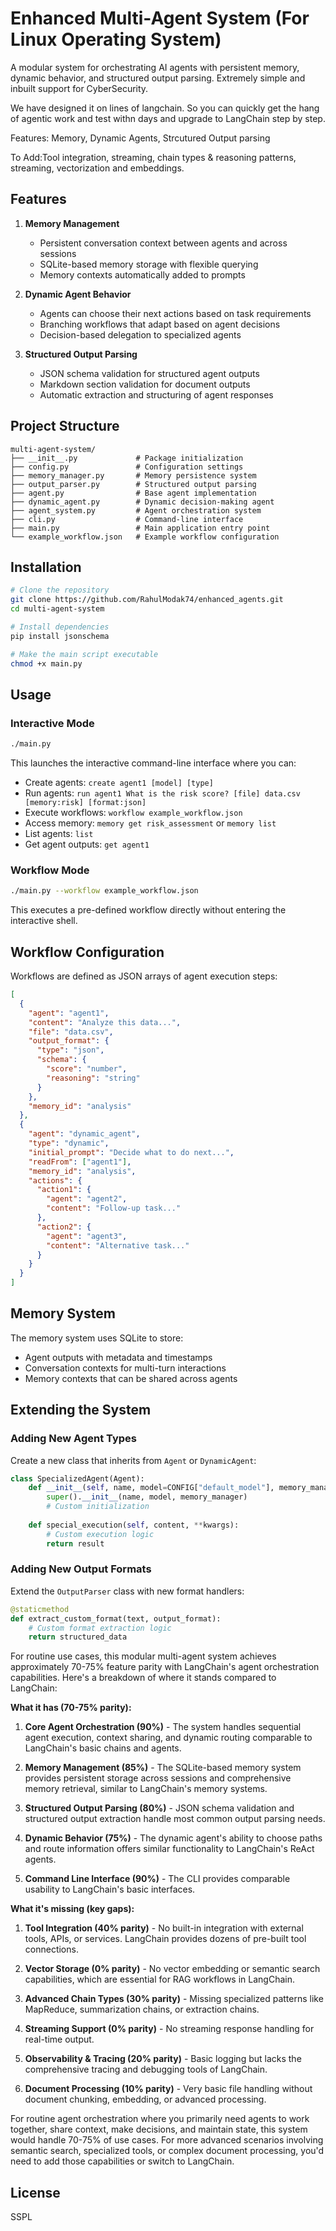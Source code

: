 # Enhanced Multi-Agent System (For Linux Operating System)

A modular system for orchestrating AI agents with persistent memory, dynamic behavior, and structured output parsing. Extremely simple and inbuilt support for CyberSecurity.

We have designed it on lines of langchain. So you can quickly get the hang of agentic work and test withn days and upgrade to LangChain step by step.

Features: Memory, Dynamic Agents, Strcutured Output parsing

To Add:Tool integration, streaming, chain types & reasoning patterns, streaming, vectorization and embeddings.

## Features

1. **Memory Management**
   - Persistent conversation context between agents and across sessions
   - SQLite-based memory storage with flexible querying
   - Memory contexts automatically added to prompts

2. **Dynamic Agent Behavior**
   - Agents can choose their next actions based on task requirements
   - Branching workflows that adapt based on agent decisions
   - Decision-based delegation to specialized agents

3. **Structured Output Parsing**
   - JSON schema validation for structured agent outputs
   - Markdown section validation for document outputs
   - Automatic extraction and structuring of agent responses

## Project Structure

```
multi-agent-system/
├── __init__.py             # Package initialization
├── config.py               # Configuration settings
├── memory_manager.py       # Memory persistence system
├── output_parser.py        # Structured output parsing
├── agent.py                # Base agent implementation
├── dynamic_agent.py        # Dynamic decision-making agent
├── agent_system.py         # Agent orchestration system
├── cli.py                  # Command-line interface
├── main.py                 # Main application entry point
└── example_workflow.json   # Example workflow configuration
```

## Installation

```bash
# Clone the repository
git clone https://github.com/RahulModak74/enhanced_agents.git
cd multi-agent-system

# Install dependencies
pip install jsonschema

# Make the main script executable
chmod +x main.py
```

## Usage

### Interactive Mode

```bash
./main.py
```

This launches the interactive command-line interface where you can:

- Create agents: `create agent1 [model] [type]`
- Run agents: `run agent1 What is the risk score? [file] data.csv [memory:risk] [format:json]`
- Execute workflows: `workflow example_workflow.json`
- Access memory: `memory get risk_assessment` or `memory list`
- List agents: `list`
- Get agent outputs: `get agent1`

### Workflow Mode

```bash
./main.py --workflow example_workflow.json
```

This executes a pre-defined workflow directly without entering the interactive shell.

## Workflow Configuration

Workflows are defined as JSON arrays of agent execution steps:

```json
[
  {
    "agent": "agent1",
    "content": "Analyze this data...",
    "file": "data.csv",
    "output_format": {
      "type": "json",
      "schema": {
        "score": "number",
        "reasoning": "string"
      }
    },
    "memory_id": "analysis"
  },
  {
    "agent": "dynamic_agent",
    "type": "dynamic",
    "initial_prompt": "Decide what to do next...",
    "readFrom": ["agent1"],
    "memory_id": "analysis",
    "actions": {
      "action1": {
        "agent": "agent2",
        "content": "Follow-up task..."
      },
      "action2": {
        "agent": "agent3",
        "content": "Alternative task..."
      }
    }
  }
]
```

## Memory System

The memory system uses SQLite to store:

- Agent outputs with metadata and timestamps
- Conversation contexts for multi-turn interactions
- Memory contexts that can be shared across agents

## Extending the System

### Adding New Agent Types

Create a new class that inherits from `Agent` or `DynamicAgent`:

```python
class SpecializedAgent(Agent):
    def __init__(self, name, model=CONFIG["default_model"], memory_manager=None):
        super().__init__(name, model, memory_manager)
        # Custom initialization
    
    def special_execution(self, content, **kwargs):
        # Custom execution logic
        return result
```

### Adding New Output Formats

Extend the `OutputParser` class with new format handlers:

```python
@staticmethod
def extract_custom_format(text, output_format):
    # Custom format extraction logic
    return structured_data
```

For routine use cases, this modular multi-agent system achieves approximately 70-75% feature parity with LangChain's agent orchestration capabilities. Here's a breakdown of where it stands compared to LangChain:

**What it has (70-75% parity):**

1. **Core Agent Orchestration (90%)** - The system handles sequential agent execution, context sharing, and dynamic routing comparable to LangChain's basic chains and agents.

2. **Memory Management (85%)** - The SQLite-based memory system provides persistent storage across sessions and comprehensive memory retrieval, similar to LangChain's memory systems.

3. **Structured Output Parsing (80%)** - JSON schema validation and structured output extraction handle most common output parsing needs.

4. **Dynamic Behavior (75%)** - The dynamic agent's ability to choose paths and route information offers similar functionality to LangChain's ReAct agents.

5. **Command Line Interface (90%)** - The CLI provides comparable usability to LangChain's basic interfaces.

**What it's missing (key gaps):**

1. **Tool Integration (40% parity)** - No built-in integration with external tools, APIs, or services. LangChain provides dozens of pre-built tool connections.

2. **Vector Storage (0% parity)** - No vector embedding or semantic search capabilities, which are essential for RAG workflows in LangChain.

3. **Advanced Chain Types (30% parity)** - Missing specialized patterns like MapReduce, summarization chains, or extraction chains.

4. **Streaming Support (0% parity)** - No streaming response handling for real-time output.

5. **Observability & Tracing (20% parity)** - Basic logging but lacks the comprehensive tracing and debugging tools of LangChain.

6. **Document Processing (10% parity)** - Very basic file handling without document chunking, embedding, or advanced processing.

For routine agent orchestration where you primarily need agents to work together, share context, make decisions, and maintain state, this system would handle 70-75% of use cases. For more advanced scenarios involving semantic search, specialized tools, or complex document processing, you'd need to add those capabilities or switch to LangChain.


## License

SSPL
